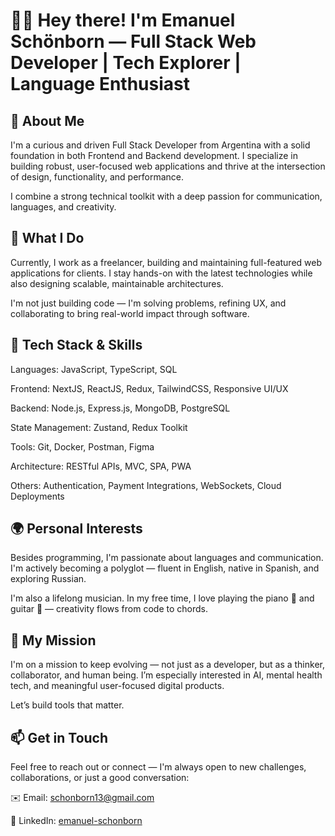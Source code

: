 # 👋🏼 Hey there! I'm Emanuel Schönborn — Full Stack Web Developer | Tech Explorer | Language Enthusiast
## 👤  About Me ##
I'm a curious and driven Full Stack Developer from Argentina with a solid foundation in both Frontend and Backend development. I specialize in building robust, user-focused web applications and thrive at the intersection of design, functionality, and performance.

I combine a strong technical toolkit with a deep passion for communication, languages, and creativity.

## 💼  What I Do ##
Currently, I work as a freelancer, building and maintaining full-featured web applications for clients. I stay hands-on with the latest technologies while also designing scalable, maintainable architectures.

I'm not just building code — I'm solving problems, refining UX, and collaborating to bring real-world impact through software.

## 🧠  Tech Stack & Skills ##
Languages: JavaScript, TypeScript, SQL

Frontend: NextJS, ReactJS, Redux, TailwindCSS, Responsive UI/UX

Backend: Node.js, Express.js, MongoDB, PostgreSQL

State Management: Zustand, Redux Toolkit

Tools: Git, Docker, Postman, Figma

Architecture: RESTful APIs, MVC, SPA, PWA

Others: Authentication, Payment Integrations, WebSockets, Cloud Deployments

## 🌍  Personal Interests ##
Besides programming, I'm passionate about languages and communication. I'm actively becoming a polyglot — fluent in English, native in Spanish, and exploring Russian.

I'm also a lifelong musician. In my free time, I love playing the piano 🎹 and guitar 🎸 — creativity flows from code to chords.

## 🎯  My Mission ##
I'm on a mission to keep evolving — not just as a developer, but as a thinker, collaborator, and human being. I’m especially interested in AI, mental health tech, and meaningful user-focused digital products.

Let’s build tools that matter.

## 📫  Get in Touch ##
Feel free to reach out or connect — I'm always open to new challenges, collaborations, or just a good conversation:

✉️ Email: schonborn13@gmail.com

💼 LinkedIn: [emanuel-schonborn](https://www.linkedin.com/in/emanuel-schonborn/)
